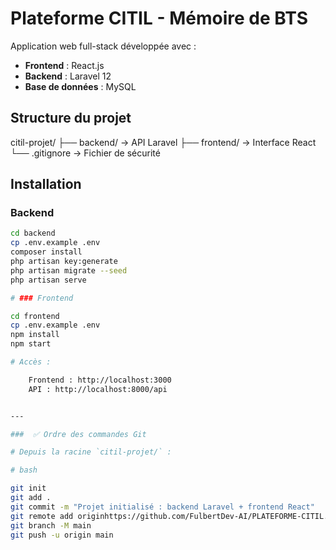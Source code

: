 # Plateforme CITIL - Mémoire de BTS

Application web full-stack développée avec :
- **Frontend** : React.js
- **Backend** : Laravel 12
- **Base de données** : MySQL

## Structure du projet

citil-projet/
├── backend/     → API Laravel
├── frontend/    → Interface React
└── .gitignore   → Fichier de sécurité


## Installation

### Backend
```bash
cd backend
cp .env.example .env
composer install
php artisan key:generate
php artisan migrate --seed
php artisan serve

# ### Frontend

cd frontend
cp .env.example .env
npm install
npm start

# Accès : 

    Frontend : http://localhost:3000 
    API : http://localhost:8000/api


---

###  ✅ Ordre des commandes Git

# Depuis la racine `citil-projet/` :

# bash

git init
git add .
git commit -m "Projet initialisé : backend Laravel + frontend React"
git remote add originhttps://github.com/FulbertDev-AI/PLATEFORME-CITIL.git
git branch -M main
git push -u origin main